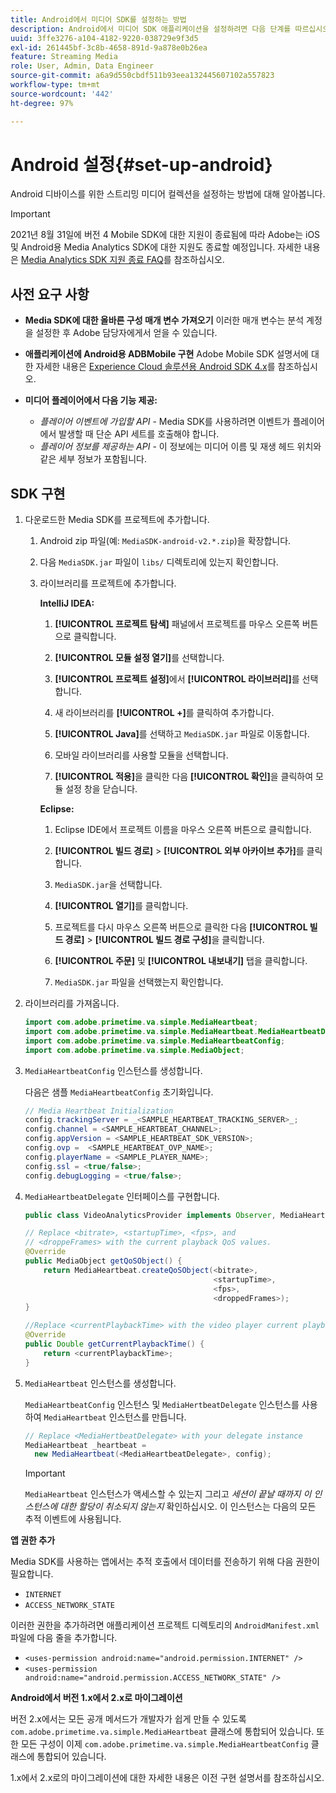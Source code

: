 ```yaml
---
title: Android에서 미디어 SDK를 설정하는 방법
description: Android에서 미디어 SDK 애플리케이션을 설정하려면 다음 단계를 따르십시오.
uuid: 3ffe3276-a104-4182-9220-038729e9f3d5
exl-id: 261445bf-3c8b-4658-891d-9a878e0b26ea
feature: Streaming Media
role: User, Admin, Data Engineer
source-git-commit: a6a9d550cbdf511b93eea132445607102a557823
workflow-type: tm+mt
source-wordcount: '442'
ht-degree: 97%

---
```


# Android 설정{#set-up-android}

Android 디바이스를 위한 스트리밍 미디어 컬렉션을 설정하는 방법에 대해 알아봅니다.

>[!IMPORTANT]
>
>2021년 8월 31일에 버전 4 Mobile SDK에 대한 지원이 종료됨에 따라 Adobe는 iOS 및 Android용 Media Analytics SDK에 대한 지원도 종료할 예정입니다.  자세한 내용은 [Media Analytics SDK 지원 종료 FAQ](/help/additional-resources/end-of-support-faqs.md)를 참조하십시오.


## 사전 요구 사항

* **Media SDK에 대한 올바른 구성 매개 변수 가져오기**
이러한 매개 변수는 분석 계정을 설정한 후 Adobe 담당자에게서 얻을 수 있습니다.
* **애플리케이션에 Android용 ADBMobile 구현** Adobe Mobile SDK 설명서에 대한 자세한 내용은 [Experience Cloud 솔루션용 Android SDK 4.x](https://experienceleague.adobe.com/docs/mobile-services/android/overview.html)를 참조하십시오.

* **미디어 플레이어에서 다음 기능 제공:**
   * *플레이어 이벤트에 가입할 API* - Media SDK를 사용하려면 이벤트가 플레이어에서 발생할 때 단순 API 세트를 호출해야 합니다.
   * *플레이어 정보를 제공하는 API* - 이 정보에는 미디어 이름 및 재생 헤드 위치와 같은 세부 정보가 포함됩니다.

## SDK 구현

1. 다운로드한 Media SDK를 프로젝트에 추가합니다.

   1. Android zip 파일(예: `MediaSDK-android-v2.*.zip`)을 확장합니다.
   1. 다음 `MediaSDK.jar` 파일이 `libs/` 디렉토리에 있는지 확인합니다.

   1. 라이브러리를 프로젝트에 추가합니다.

      **IntelliJ IDEA:**

      1. **[!UICONTROL 프로젝트 탐색]** 패널에서 프로젝트를 마우스 오른쪽 버튼으로 클릭합니다.
      1. **[!UICONTROL 모듈 설정 열기]**&#x200B;를 선택합니다.
      1. **[!UICONTROL 프로젝트 설정]**&#x200B;에서 **[!UICONTROL 라이브러리]**&#x200B;를 선택합니다.

      1. 새 라이브러리를 **[!UICONTROL +]**&#x200B;를 클릭하여 추가합니다.
      1. **[!UICONTROL Java]**&#x200B;를 선택하고 `MediaSDK.jar` 파일로 이동합니다.

      1. 모바일 라이브러리를 사용할 모듈을 선택합니다.
      1. **[!UICONTROL 적용]**&#x200B;을 클릭한 다음 **[!UICONTROL 확인]**&#x200B;을 클릭하여 모듈 설정 창을 닫습니다.

      **Eclipse:**

      1. Eclipse IDE에서 프로젝트 이름을 마우스 오른쪽 버튼으로 클릭합니다.
      1. **[!UICONTROL 빌드 경로]** > **[!UICONTROL 외부 아카이브 추가]**&#x200B;를 클릭합니다.
      1. `MediaSDK.jar`을 선택합니다.
      1. **[!UICONTROL 열기]**&#x200B;를 클릭합니다.
      1. 프로젝트를 다시 마우스 오른쪽 버튼으로 클릭한 다음 **[!UICONTROL 빌드 경로]** > **[!UICONTROL 빌드 경로 구성]**&#x200B;을 클릭합니다.
      1. **[!UICONTROL 주문]** 및 **[!UICONTROL 내보내기]** 탭을 클릭합니다.

      1. `MediaSDK.jar` 파일을 선택했는지 확인합니다.

1. 라이브러리를 가져옵니다.

   ```java
   import com.adobe.primetime.va.simple.MediaHeartbeat;
   import com.adobe.primetime.va.simple.MediaHeartbeat.MediaHeartbeatDelegate;
   import com.adobe.primetime.va.simple.MediaHeartbeatConfig;
   import com.adobe.primetime.va.simple.MediaObject;
   ```

1. `MediaHeartbeatConfig` 인스턴스를 생성합니다.

   다음은 샘플 `MediaHeartbeatConfig` 초기화입니다.

   ```java
   // Media Heartbeat Initialization
   config.trackingServer = _<SAMPLE_HEARTBEAT_TRACKING_SERVER>_;
   config.channel = <SAMPLE_HEARTBEAT_CHANNEL>;
   config.appVersion = <SAMPLE_HEARTBEAT_SDK_VERSION>;
   config.ovp =  <SAMPLE_HEARTBEAT_OVP_NAME>;
   config.playerName = <SAMPLE_PLAYER_NAME>;
   config.ssl = <true/false>;
   config.debugLogging = <true/false>;
   ```

1. `MediaHeartbeatDelegate` 인터페이스를 구현합니다.

   ```java
   public class VideoAnalyticsProvider implements Observer, MediaHeartbeatDelegate{}
   ```

   ```java
   // Replace <bitrate>, <startupTime>, <fps>, and  
   // <droppeFrames> with the current playback QoS values.  
   @Override
   public MediaObject getQoSObject() {
       return MediaHeartbeat.createQoSObject(<bitrate>,  
                                             <startupTime>,  
                                             <fps>,  
                                             <droppedFrames>);
   }
   
   //Replace <currentPlaybackTime> with the video player current playback time
   @Override
   public Double getCurrentPlaybackTime() {
       return <currentPlaybackTime>;
   }
   ```

1. `MediaHeartbeat` 인스턴스를 생성합니다.

   `MediaHeartbeatConfig` 인스턴스 및 `MediaHertbeatDelegate` 인스턴스를 사용하여 `MediaHeartbeat` 인스턴스를 만듭니다.

   ```java
   // Replace <MediaHertbeatDelegate> with your delegate instance
   MediaHeartbeat _heartbeat =  
     new MediaHeartbeat(<MediaHeartbeatDelegate>, config);
   ```

   >[!IMPORTANT]
   >
   >`MediaHeartbeat` 인스턴스가 액세스할 수 있는지 그리고 *세션이 끝날 때까지 이 인스턴스에 대한 할당이 취소되지 않는지* 확인하십시오. 이 인스턴스는 다음의 모든 추적 이벤트에 사용됩니다.

**앱 권한 추가**

Media SDK를 사용하는 앱에서는 추적 호출에서 데이터를 전송하기 위해 다음 권한이 필요합니다.

* `INTERNET`
* `ACCESS_NETWORK_STATE`

이러한 권한을 추가하려면 애플리케이션 프로젝트 디렉토리의 `AndroidManifest.xml` 파일에 다음 줄을 추가합니다.

* `<uses-permission android:name="android.permission.INTERNET" />`
* `<uses-permission android:name="android.permission.ACCESS_NETWORK_STATE" />`

**Android에서 버전 1.x에서 2.x로 마이그레이션**

버전 2.x에서는 모든 공개 메서드가 개발자가 쉽게 만들 수 있도록 `com.adobe.primetime.va.simple.MediaHeartbeat` 클래스에 통합되어 있습니다. 또한 모든 구성이 이제 `com.adobe.primetime.va.simple.MediaHeartbeatConfig` 클래스에 통합되어 있습니다.

1.x에서 2.x로의 마이그레이션에 대한 자세한 내용은 이전 구현 설명서를 참조하십시오.
